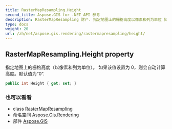 ```yaml
---
title: RasterMapResampling.Height
second_title: Aspose.GIS for .NET API 参考
description: RasterMapResampling 财产. 指定地图上的栅格高度以像素和列为单位 如果该值设置为 0则会自动计算高度默认值为0.
type: docs
weight: 20
url: /zh/net/aspose.gis.rendering/rastermapresampling/height/
---
```

## RasterMapResampling.Height property

指定地图上的栅格高度（以像素和列为单位）。 如果该值设置为 0，则会自动计算高度。默认值为“0”.

```csharp
public int Height { get; set; }
```

### 也可以看看

* class [RasterMapResampling](../)
* 命名空间 [Aspose.Gis.Rendering](../../rastermapresampling/)
* 部件 [Aspose.GIS](../../../)


